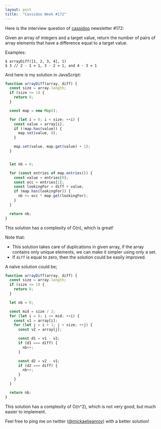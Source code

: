 ```yaml
---
layout: post
title:  "Cassidoo Week #172"
---
```


Here is the interview question of [cassidoo](https://cassidoo.co/) newsletter #172:

Given an array of integers and a target value, return the number of pairs of array elements that have a difference equal to a target value.

Examples:

```
$ arrayDiff([1, 2, 3, 4], 1)
$ 3 // 2 - 1 = 1, 3 - 2 = 1, and 4 - 3 = 1
```

And here is my solution in JavaScript:

```js
function arrayDiff(array, diff) {
  const size = array.length;
  if (size <= 1) {
    return 0;
  }

  const map = new Map();

  for (let i = 0; i < size; ++i) {
    const value = array[i];
    if (!map.has(value)) {
      map.set(value, 0);
    }

    map.set(value, map.get(value) + 1);
  }


  let nb = 0;

  for (const entries of map.entries()) {
    const value = entries[0];
    const occ = entries[1];
    const lookingFor = diff + value;
    if (map.has(lookingFor)) {
      nb += occ * map.get(lookingFor);
    }
  }

  return nb;
}
```

This solution has a complexity of O(n), which is great!

Note that:
- This solution takes care of duplications in given array, if the array contains only unique elements, we can make it simpler using only a set.
- If `diff` is equal to zero, then the solution could be easily improved.

A naïve solution could be;

```js
function arrayDiff(array, diff) {
  const size = array.length;
  if (size <= 1) {
    return 0;
  }

  let nb = 0;

  const mid = size / 2;
  for (let i = 0; i <= mid; ++i) {
    const v1 = array[i];
    for (let j = i + 1; j < size; ++j) {
      const v2 = array[j];

      const d1 = v1 - v2;
      if (d1 === diff) {
        nb++;
      }

      const d2 = v2 - v1;
      if (d2 === diff) {
        nb++;
      }
    }
  }

  return nb;
}
```

This solution has a complexity of O(n^2), which is not very good, but much easier to implement.

Feel free to ping me on twitter ([@mickaeljeanroy](https://twitter.com/mickaeljeanroy)) with a better solution!
